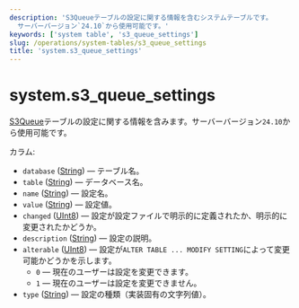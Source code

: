 ```yaml
---
description: 'S3Queueテーブルの設定に関する情報を含むシステムテーブルです。
  サーバーバージョン`24.10`から使用可能です。'
keywords: ['system table', 's3_queue_settings']
slug: /operations/system-tables/s3_queue_settings
title: 'system.s3_queue_settings'
---
```



# system.s3_queue_settings

[S3Queue](../../engines/table-engines/integrations/s3queue.md)テーブルの設定に関する情報を含みます。サーバーバージョン`24.10`から使用可能です。

カラム:

- `database` ([String](../../sql-reference/data-types/string.md)) — テーブル名。
- `table` ([String](../../sql-reference/data-types/string.md)) — データベース名。
- `name` ([String](../../sql-reference/data-types/string.md)) — 設定名。
- `value` ([String](../../sql-reference/data-types/string.md)) — 設定値。
- `changed` ([UInt8](/sql-reference/data-types/int-uint#integer-ranges)) — 設定が設定ファイルで明示的に定義されたか、明示的に変更されたかどうか。
- `description` ([String](../../sql-reference/data-types/string.md)) — 設定の説明。
- `alterable` ([UInt8](/sql-reference/data-types/int-uint#integer-ranges)) — 設定が`ALTER TABLE ... MODIFY SETTING`によって変更可能かどうかを示します。
    - `0` — 現在のユーザーは設定を変更できます。
    - `1` — 現在のユーザーは設定を変更できません。
- `type` ([String](../../sql-reference/data-types/string.md)) — 設定の種類（実装固有の文字列値）。
